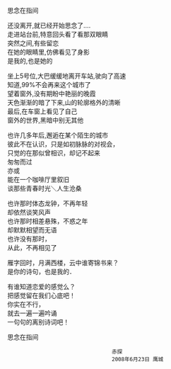 思念在指间

还没离开,就已经开始思念了....  
走进站台前,特意回头看了看那双眼睛  
突然之间,有些留恋  
在她的眼睛里,仿佛看见了身影  
是我的,也是她的

坐上5号位,大巴缓缓地离开车站,驶向了高速  
知道,99%不会再来这个城市了  
望着窗外,没有期盼中艳丽的晚霞  
天色渐渐的暗了下来,山的轮廓格外的清晰  
最后,在车窗上看见了自己  
窗外的世界,黑暗中别无其他

也许几多年后,邂逅在某个陌生的城市  
彼此不在认识，只是如初脉脉的对视会，  
只觉的在那似曾相识，却记不起来  
匆匆而过  
亦或  
能在一个咖啡厅里叙旧  
谈那些青春时光＼人生沧桑

也许那时体态龙钟，不再年轻  
却依然谈笑风声  
也许那时相差悬殊，不惑之年  
却默默相望而无语  
也许没有那时，  
从此，不再相见了

雁字回时，月满西楼，云中谁寄锦书来？  
是你的诗句，也是我的．  

有谁知道恋爱的感觉么？  
把感觉留在我们心底吧！  
你实在不行，  
就去一遍一遍吟诵  
一句句的离别诗词吧！

思念在指间

				                     赤探
				                     2008年6月23日 鹰城